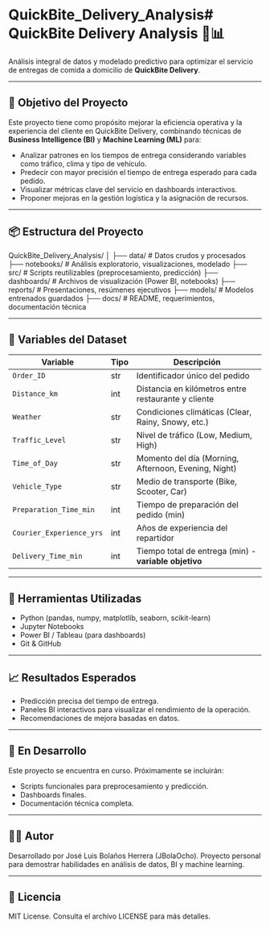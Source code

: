 # QuickBite_Delivery_Analysis# QuickBite Delivery Analysis 🛵📊

Análisis integral de datos y modelado predictivo para optimizar el servicio de entregas de comida a domicilio de **QuickBite Delivery**.

---

## 🧠 Objetivo del Proyecto

Este proyecto tiene como propósito mejorar la eficiencia operativa y la experiencia del cliente en QuickBite Delivery, combinando técnicas de **Business Intelligence (BI)** y **Machine Learning (ML)** para:

- Analizar patrones en los tiempos de entrega considerando variables como tráfico, clima y tipo de vehículo.
- Predecir con mayor precisión el tiempo de entrega esperado para cada pedido.
- Visualizar métricas clave del servicio en dashboards interactivos.
- Proponer mejoras en la gestión logística y la asignación de recursos.

---

## 📦 Estructura del Proyecto

QuickBite_Delivery_Analysis/ │ ├── data/ # Datos crudos y procesados ├── notebooks/ # Análisis exploratorio, visualizaciones, modelado ├── src/ # Scripts reutilizables (preprocesamiento, predicción) ├── dashboards/ # Archivos de visualización (Power BI, notebooks) ├── reports/ # Presentaciones, resúmenes ejecutivos ├── models/ # Modelos entrenados guardados ├── docs/ # README, requerimientos, documentación técnica


---

## 🧾 Variables del Dataset

| Variable                | Tipo   | Descripción |
|-------------------------|--------|-------------|
| `Order_ID`              | str    | Identificador único del pedido |
| `Distance_km`           | int    | Distancia en kilómetros entre restaurante y cliente |
| `Weather`               | str    | Condiciones climáticas (Clear, Rainy, Snowy, etc.) |
| `Traffic_Level`         | str    | Nivel de tráfico (Low, Medium, High) |
| `Time_of_Day`           | str    | Momento del día (Morning, Afternoon, Evening, Night) |
| `Vehicle_Type`          | str    | Medio de transporte (Bike, Scooter, Car) |
| `Preparation_Time_min`  | int    | Tiempo de preparación del pedido (min) |
| `Courier_Experience_yrs`| int    | Años de experiencia del repartidor |
| `Delivery_Time_min`     | int    | Tiempo total de entrega (min) - **variable objetivo** |

---

## 🔧 Herramientas Utilizadas

- Python (pandas, numpy, matplotlib, seaborn, scikit-learn)
- Jupyter Notebooks
- Power BI / Tableau (para dashboards)
- Git & GitHub

---

## 📈 Resultados Esperados

- Predicción precisa del tiempo de entrega.
- Paneles BI interactivos para visualizar el rendimiento de la operación.
- Recomendaciones de mejora basadas en datos.

---

## 🚀 En Desarrollo

Este proyecto se encuentra en curso. Próximamente se incluirán:
- Scripts funcionales para preprocesamiento y predicción.
- Dashboards finales.
- Documentación técnica completa.

---

## 🧑‍💻 Autor

Desarrollado por José Luis Bolaños Herrera (JBolaOcho). Proyecto personal para demostrar habilidades en análisis de datos, BI y machine learning.

---

## 📄 Licencia

MIT License. Consulta el archivo LICENSE para más detalles.